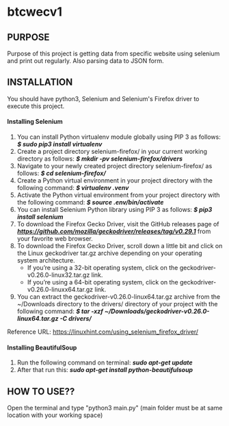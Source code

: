 # btcwecv1

## PURPOSE 
Purpose of this project is getting data from specific website using selenium and print out regularly. Also parsing data to JSON form.

## INSTALLATION 
You should have python3, Selenium and Selenium's Firefox driver to execute this project.

#### **Installing Selenium**
1. You can install Python virtualenv module globally using PIP 3 as follows: ***$ sudo pip3 install virtualenv***
2. Create a project directory selenium-firefox/ in your current working directory as follows: ***$ mkdir -pv selenium-firefox/drivers***
3. Navigate to your newly created project directory selenium-firefox/ as follows: ***$ cd selenium-firefox/***
4. Create a Python virtual environment in your project directory with the following command: ***$ virtualenv .venv***
5. Activate the Python virtual environment from your project directory with the following command: ***$ source .env/bin/activate***
6. You can install Selenium Python library using PIP 3 as follows: ***$ pip3 install selenium***
7. To download the Firefox Gecko Driver, visit the GitHub releases page of ***https://github.com/mozilla/geckodriver/releases/tag/v0.29.1*** from your favorite web browser.   
8. To download the Firefox Gecko Driver, scroll down a little bit and click on the Linux geckodriver tar.gz archive depending on your operating system architecture.
    * If you’re using a 32-bit operating system, click on the geckodriver-v0.26.0-linux32.tar.gz link.
    * If you’re using a 64-bit operating system, click on the geckodriver-v0.26.0-linuxx64.tar.gz link.
9. You can extract the geckodriver-v0.26.0-linux64.tar.gz archive from the ~/Downloads directory to the drivers/ directory of your project with the following command: ***$ tar -xzf ~/Downloads/geckodriver-v0.26.0-linux64.tar.gz -C drivers/***

Reference URL: https://linuxhint.com/using_selenium_firefox_driver/

#### **Installing BeautifulSoup**
1. Run the following command on terminal: ***sudo apt-get update***
2. After that run this: ***sudo apt-get install python-beautifulsoup***

## HOW TO USE??
Open the terminal and type "python3 main.py" (main folder must be at same location with your working space)
